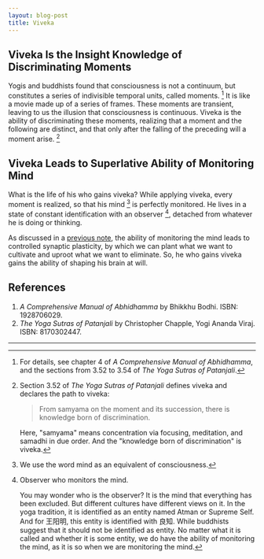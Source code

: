 ```yaml
---
layout: blog-post
title: Viveka
---
```


## Viveka Is the Insight Knowledge of Discriminating Moments

Yogis and buddhists found that consciousness is not a continuum, but constitutes a series of indivisible temporal units, called moments. [^moments] It is like a movie made up of a series of frames. These moments are transient, leaving to us the illusion that consciousness is continuous. Viveka is the ability of discriminating these moments, realizing that a moment and the following are distinct, and that only after the falling of the preceding will a moment arise. [^viveka]

  [^moments]: For details, see chapter 4 of _A Comprehensive Manual of Abhidhamma_, and the sections from 3.52 to 3.54 of _The Yoga Sutras of Patanjali_.

  [^viveka]: Section 3.52 of _The Yoga Sutras of Patanjali_ defines viveka and declares the path to viveka:

    > From samyama on the moment and its succession, there is knowledge born of discrimination.

    Here, "samyama" means concentration via focusing, meditation, and samadhi in due order. And the "knowledge born of discrimination" is viveka.

## Viveka Leads to Superlative Ability of Monitoring Mind

What is the life of his who gains viveka? While applying viveka, every moment is realized, so that his mind [^mind] is perfectly monitored. He lives in a state of constant identification with an observer [^observer], detached from whatever he is doing or thinking.

  [^mind]: We use the word mind as an equivalent of consciousness.

  [^observer]: Observer who monitors the mind.

    You may wonder who is the observer? It is the mind that everything has been excluded. But different cultures have different views on it. In the yoga tradition, it is identified as an entity named Atman or Supreme Self. And for 王阳明, this entity is identified with 良知. While buddhists suggest that it should not be identified as entity. No matter what it is called and whether it is some entity, we do have the ability of monitoring the mind, as it is so when we are monitoring the mind.

As discussed in a [previous note](2023-05-20-attention.md), the ability of monitoring the mind leads to controlled synaptic plasticity, by which we can plant what we want to cultivate and uproot what we want to eliminate. So, he who gains viveka gains the ability of shaping his brain at will.

## References

1. _A Comprehensive Manual of Abhidhamma_ by Bhikkhu Bodhi. ISBN: 1928706029.
2. _The Yoga Sutras of Patanjali_ by Christopher Chapple, Yogi Ananda Viraj. ISBN: 8170302447.

---
